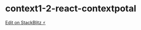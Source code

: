 # context1-2-react-contextpotal

[Edit on StackBlitz ⚡️](https://stackblitz.com/edit/context1-2-react-contextpotal)